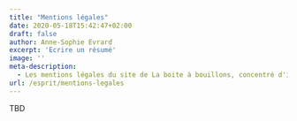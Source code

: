 ```yaml
---
title: "Mentions légales"
date: 2020-05-18T15:42:47+02:00
draft: false
author: Anne-Sophie Evrard
excerpt: 'Ecrire un résumé'
image: ''
meta-description:
  - Les mentions légales du site de La boite à bouillons, concentré d'intelligence collective. Fondatrice Anne-Sophie Evrard.
url: /esprit/mentions-legales
---
```


TBD
